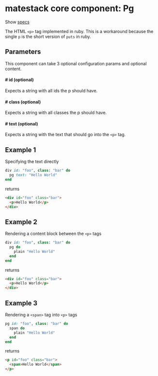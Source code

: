 # matestack core component: Pg

Show [specs](../../spec/usage/components/pg_spec.rb)

The HTML `<p>` tag implemented in ruby. This is a workaround because the single `p` is the short version of `puts` in ruby.

## Parameters

This component can take 3 optional configuration params and optional content.

#### # id (optional)
Expects a string with all ids the p should have.

#### # class (optional)
Expects a string with all classes the p should have.

#### # text (optional)
Expects a string with the text that should go into the `<p>` tag.

## Example 1
Specifying the text directly

```ruby
div id: "foo", class: "bar" do
  pg text: "Hello World"
end
```

returns

```html
<div id="foo" class="bar">
  <p>Hello World</p>
</div>
```

## Example 2
Rendering a content block between the `<p>` tags

```ruby
div id: "foo", class: "bar" do
  pg do
    plain "Hello World"
  end
end
```

returns

```html
<div id="foo" class="bar">
  <p>Hello World</p>
</div>
```

## Example 3
Rendering a `<span>` tag into `<p>` tags

```ruby
pg id: "foo", class: "bar" do
  span do
    plain "Hello World"
  end
end
```

returns

```html
<p id="foo" class="bar">
  <span>Hello World</span>
</p>
```
